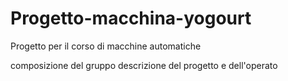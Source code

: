 # Progetto-macchina-yogourt
Progetto per il corso di macchine automatiche

composizione del gruppo
descrizione del progetto e dell'operato
